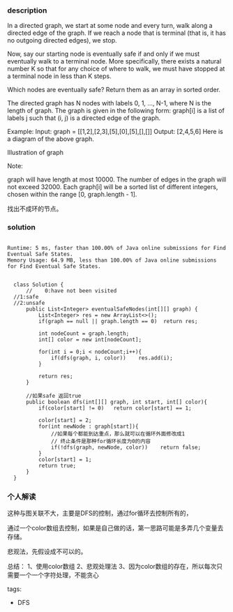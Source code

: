 ### description  
  In a directed graph, we start at some node and every turn, walk along a directed edge of the graph.  If we reach a node that is terminal (that is, it has no outgoing directed edges), we stop.
  
  Now, say our starting node is eventually safe if and only if we must eventually walk to a terminal node.  More specifically, there exists a natural number K so that for any choice of where to walk, we must have stopped at a terminal node in less than K steps.
  
  Which nodes are eventually safe?  Return them as an array in sorted order.
  
  The directed graph has N nodes with labels 0, 1, ..., N-1, where N is the length of graph.  The graph is given in the following form: graph[i] is a list of labels j such that (i, j) is a directed edge of the graph.
  
  Example:
  Input: graph = [[1,2],[2,3],[5],[0],[5],[],[]]
  Output: [2,4,5,6]
  Here is a diagram of the above graph.
  
  Illustration of graph
  
  Note:
  
  graph will have length at most 10000.
  The number of edges in the graph will not exceed 32000.
  Each graph[i] will be a sorted list of different integers, chosen within the range [0, graph.length - 1].
  
  找出不成环的节点。
### solution  
```  

Runtime: 5 ms, faster than 100.00% of Java online submissions for Find Eventual Safe States.
Memory Usage: 64.9 MB, less than 100.00% of Java online submissions for Find Eventual Safe States.


  class Solution {
      //    0:have not been visited
  //1:safe
  //2:unsafe
      public List<Integer> eventualSafeNodes(int[][] graph) {
          List<Integer> res = new ArrayList<>();
          if(graph == null || graph.length == 0)  return res;
  
          int nodeCount = graph.length;
          int[] color = new int[nodeCount];
  
          for(int i = 0;i < nodeCount;i++){
              if(dfs(graph, i, color))    res.add(i);
          }
  
          return res;
      }
  
      //如果safe 返回true
      public boolean dfs(int[][] graph, int start, int[] color){
          if(color[start] != 0)   return color[start] == 1;
  
          color[start] = 2;
          for(int newNode : graph[start]){
              //如果每个都能到达重点，那么就可以在循环外面修改成1
              // 终止条件是那种for循环长度为0的内容
              if(!dfs(graph, newNode, color))    return false;
          }
          color[start] = 1;
          return true;
      }
  }
```  
  
### 个人解读  
  这种与图关联不大，主要是DFS的控制，通过for循环去控制所有的，
  
  通过一个color数组去控制，如果是自己做的话，第一思路可能是多弄几个变量去存储。
  
  悲观法，先假设成不可以的。
  
  总结：
  1、使用color数组
  2、悲观处理法
  3、因为color数组的存在，所以每次只需要一个一个字符处理，不能贪心
  
tags:  
  -  DFS
  

